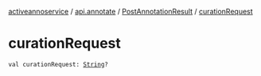 [activeannoservice](../../index.md) / [api.annotate](../index.md) / [PostAnnotationResult](index.md) / [curationRequest](./curation-request.md)

# curationRequest

`val curationRequest: `[`String`](https://kotlinlang.org/api/latest/jvm/stdlib/kotlin/-string/index.html)`?`